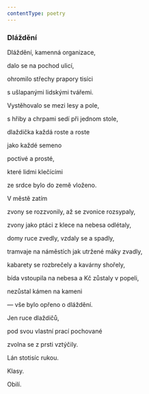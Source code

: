 ```yaml
---
contentType: poetry
---
```


<section>

### Dláždění

Dláždění, kamenná organizace,

dalo se na pochod ulicí,

ohromilo střechy prapory tisíci

s ušlapanými lidskými tvářemi.

Vystěhovalo se mezi lesy a pole,

s hřiby a chrpami sedí při jednom stole,

dlaždička každá roste a roste

jako každé semeno

poctivé a prosté,

které lidmi klečícími

ze srdce bylo do země vloženo.

V městě zatím

zvony se rozzvonily, až se zvonice rozsypaly,

zvony jako ptáci z klece na nebesa odlétaly,

domy ruce zvedly, vzdaly se a spadly,

tramvaje na náměstích jak utržené máky zvadly,

kabarety se rozbrečely a kavárny shořely,

bída vstoupila na nebesa a Kč zůstaly v popeli,

nezůstal kámen na kameni

— vše bylo opřeno o dláždění.

Jen ruce dlaždičů,

pod svou vlastní prací pochované

zvolna se z prsti vztýčily.

Lán stotisíc rukou.

Klasy.

Obilí.

</section>
